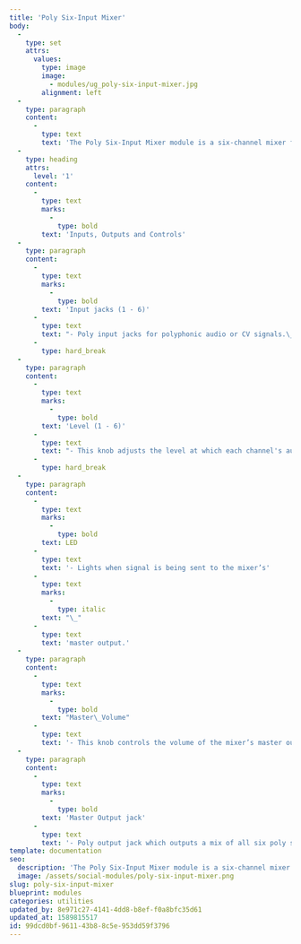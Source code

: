 ```yaml
---
title: 'Poly Six-Input Mixer'
body:
  -
    type: set
    attrs:
      values:
        type: image
        image:
          - modules/ug_poly-six-input-mixer.jpg
        alignment: left
  -
    type: paragraph
    content:
      -
        type: text
        text: 'The Poly Six-Input Mixer module is a six-channel mixer for polyphonic CV or audio signals. Each poly input jack accepts up to 16 "lanes" of audio or CVs which are mixed to a single poly output jack. This can be used, for example, to mix the audio outputs of Poly Oscillators or to combine multiple polyphonic CV signals sent from Poly Envelope Generators, Mono to Poly CV modules etc.'
  -
    type: heading
    attrs:
      level: '1'
    content:
      -
        type: text
        marks:
          -
            type: bold
        text: 'Inputs, Outputs and Controls'
  -
    type: paragraph
    content:
      -
        type: text
        marks:
          -
            type: bold
        text: 'Input jacks (1 - 6)'
      -
        type: text
        text: "- Poly input jacks for polyphonic audio or CV signals.\_"
      -
        type: hard_break
  -
    type: paragraph
    content:
      -
        type: text
        marks:
          -
            type: bold
        text: 'Level (1 - 6)'
      -
        type: text
        text: "- This knob adjusts the level at which each channel's audio or CV signals are sent to the mixer’s master output.\_"
      -
        type: hard_break
  -
    type: paragraph
    content:
      -
        type: text
        marks:
          -
            type: bold
        text: LED
      -
        type: text
        text: '- Lights when signal is being sent to the mixer’s'
      -
        type: text
        marks:
          -
            type: italic
        text: "\_"
      -
        type: text
        text: 'master output.'
  -
    type: paragraph
    content:
      -
        type: text
        marks:
          -
            type: bold
        text: "Master\_Volume"
      -
        type: text
        text: '- This knob controls the volume of the mixer’s master output.'
  -
    type: paragraph
    content:
      -
        type: text
        marks:
          -
            type: bold
        text: 'Master Output jack'
      -
        type: text
        text: '- Poly output jack which outputs a mix of all six poly signals.'
template: documentation
seo:
  description: 'The Poly Six-Input Mixer module is a six-channel mixer for polyphonic CV or audio signals.  Each poly input jack accepts up to 16 "lanes" of audio or CVs which are mixed to a single poly output jack.'
  image: /assets/social-modules/poly-six-input-mixer.png
slug: poly-six-input-mixer
blueprint: modules
categories: utilities
updated_by: 8e971c27-4141-4dd8-b8ef-f0a8bfc35d61
updated_at: 1589815517
id: 99dcd0bf-9611-43b8-8c5e-953dd59f3796
---
```

